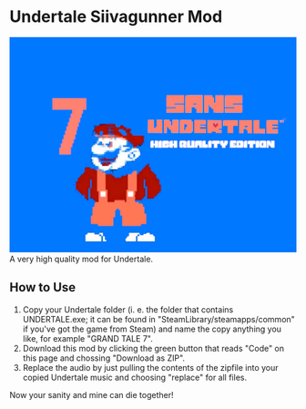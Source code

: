 # Undertale Siivagunner Mod
![splash.png](./splash.png)
A very high quality mod for Undertale. 

## How to Use

1. Copy your Undertale folder (i. e. the folder that contains UNDERTALE.exe; it can be found in "SteamLibrary/steamapps/common" if you've got the game from Steam) and name the copy anything you like, for example "GRAND TALE 7".
2. Download this mod by clicking the green button that reads "Code" on this page and chossing "Download as ZIP".
3. Replace the audio by just pulling the contents of the zipfile into your copied Undertale music and choosing "replace" for all files.

Now your sanity and mine can die together!
